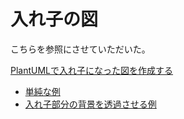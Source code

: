 # 入れ子の図

こちらを参照にさせていただいた。

[PlantUMLで入れ子になった図を作成する](https://qiita.com/ishioka0222/items/1832dcc339f88c7bd516)

* [単純な例](simple.pu)
* [入れ子部分の背景を透過させる例]()